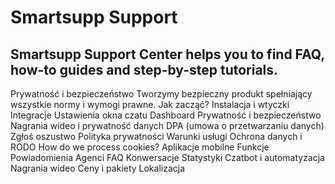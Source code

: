 # Smartsupp Support
## Smartsupp Support Center helps you to find FAQ, how-to guides and step-by-step tutorials.
Prywatność i bezpieczeństwo 
Tworzymy bezpieczny produkt spełniający wszystkie normy i wymogi prawne. 
Jak zacząć? 
Instalacja i wtyczki 
Integracje 
Ustawienia okna czatu 
Dashboard 
Prywatność i bezpieczeństwo 
Nagrania wideo i prywatność danych 
DPA (umowa o przetwarzaniu danych) 
Zgłoś oszustwo 
Polityka prywatności 
Warunki usługi 
Ochrona danych i RODO 
How do we process cookies? 
Aplikacje mobilne 
Funkcje 
Powiadomienia 
Agenci 
FAQ 
Konwersacje 
Statystyki 
Czatbot i automatyzacja 
Nagrania wideo 
Ceny i pakiety 
Lokalizacja

